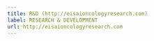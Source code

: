 ```yaml
---
title: R&D (http://eisaioncologyresearch.com)
label: RESEARCH & DEVELOPMENT
url: http://eisaioncologyresearch.com
---
```

